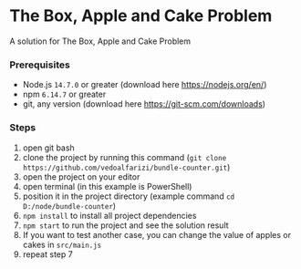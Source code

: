 # The Box, Apple and Cake Problem

A solution for The Box, Apple and Cake Problem

### Prerequisites

- Node.js `14.7.0` or greater (download here https://nodejs.org/en/)
- npm `6.14.7` or greater 
- git, any version (download here https://git-scm.com/downloads)

### Steps

1. open git bash
2. clone the project by running this command (`git clone https://github.com/vedoalfarizi/bundle-counter.git`)
3. open the project on your editor
4. open terminal (in this example is PowerShell)
5. position it in the project directory (example command `cd D:/node/bundle-counter`)
6. `npm install` to install all project dependencies
7. `npm start` to run the project and see the solution result
8. If you want to test another case, you can change the value of apples or cakes in `src/main.js`
9. repeat step 7

